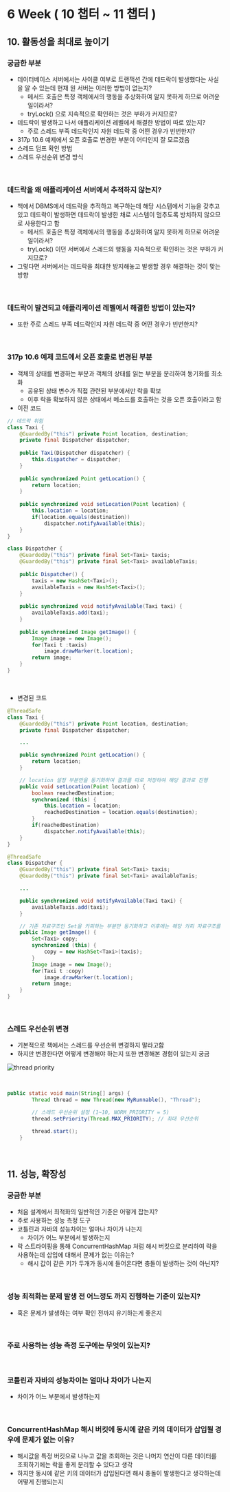 # 6 Week ( 10 챕터 ~ 11 챕터 )

## 10. 활동성을 최대로 높이기

### 궁금한 부분
- 데이터베이스 서버에서는 사이클 여부로 트랜잭션 간에 데드락이 발생했다는 사실을 알 수 있는데 현재 원 서버는 이러한 방법이 없는지?
    - 메서드 호출은 특정 객체에서의 행동을 추상화하여 알지 못하게 하므로 어려운 일이라서?
    - tryLock() 으로 지속적으로 확인하는 것은 부하가 커지므로?
- 데드락이 발생하고 나서 애플리케이션 레벨에서 해결한 방법이 따로 있는지?
    - 주로 스레드 부족 데드락인지 자원 데드락 중 어떤 경우가 빈번한지?
- 317p 10.6 예제에서 오픈 호출로 변경한 부분이 어디인지 잘 모르겠음
- 스레드 덤프 확인 방법
- 스레드 우선순위 변경 방식

<br>

### 데드락을 왜 애플리케이션 서버에서 추적하지 않는지?
- 책에서 DBMS에서 데드락을 추적하고 복구하는데 해당 시스템에서 기능을 갖추고 있고 데드락이 발생하면 데드락이 발생한 채로 시스템이 멈추도록 방치하지 않으므로 사용한다고 함
    - 메서드 호출은 특정 객체에서의 행동을 추상화하여 알지 못하게 하므로 어려운 일이라서?
    - tryLock() 이던 서버에서 스레드의 행동을 지속적으로 확인하는 것은 부하가 커지므로?
- 그렇다면 서버에서는 데드락을 최대한 방지해놓고 발생할 경우 해결하는 것이 맞는 방향

<br>

### 데드락이 발견되고 애플리케이션 레벨에서 해결한 방법이 있는지?
- 또한 주로 스레드 부족 데드락인지 자원 데드락 중 어떤 경우가 빈번한지?

<br>

### 317p 10.6 예제 코드에서 오픈 호출로 변경된 부분
- 객체의 상태를 변경하는 부분과 객체의 상태를 읽는 부분을 분리하여 동기화를 최소화
    - 공유된 상태 변수가 직접 관련된 부분에서만 락을 확보
    - 이후 락을 확보하지 않은 상태에서 메소드를 호출하는 것을 오픈 호출이라고 함
- 이전 코드

```java
// 데드락 위험
class Taxi {
    @GuardedBy("this") private Point location, destination; 
    private final Dispatcher dispatcher; 
    
    public Taxi(Dispatcher dispatcher) {
        this.dispatcher = dispatcher;
    }
    
    public synchronized Point getLocation() {
        return location;
    }
    
    public synchronized void setLocation(Point location) {
        this.location = location;
        if(location.equals(destination))
            dispatcher.notifyAvailable(this);
    }
}

class Dispatcher {
    @GuardedBy("this") private final Set<Taxi> taxis;
    @GuardedBy("this") private final Set<Taxi> availableTaxis;
    
    public Dispatcher() {
        taxis = new HashSet<Taxi>();
        availableTaxis = new HashSet<Taxi>();
    }
    
    public synchronized void notifyAvailable(Taxi taxi) {
        availableTaxis.add(taxi);
    }
    
    public synchronized Image getImage() {
        Image image = new Image();
        for(Taxi t :taxis)
            image.drawMarker(t.location);
        return image;
    }
}
```

<br>

- 변경된 코드

```java
@ThreadSafe
class Taxi {
    @GuardedBy("this") private Point location, destination;
    private final Dispatcher dispatcher;

    ...

    public synchronized Point getLocation() {
        return location;
    }

    // location 설정 부분만을 동기화하여 결과를 따로 저장하여 해당 결과로 진행
    public void setLocation(Point location) {
        boolean reachedDestination;
        synchronized (this) {
            this.location = location;
            reachedDestination = location.equals(destination);
        }
        if(reachedDestination)
            dispatcher.notifyAvailable(this);
    }
}

@ThreadSafe
class Dispatcher {
    @GuardedBy("this") private final Set<Taxi> taxis;
    @GuardedBy("this") private final Set<Taxi> availableTaxis;

    ...

    public synchronized void notifyAvailable(Taxi taxi) {
        availableTaxis.add(taxi);
    }

    // 기존 자료구조인 Set을 카피하는 부분만 동기화하고 이후에는 해당 카피 자료구조를 사용하여 자료구조 내의 데이터를 락을 확보하지 않고 진행하도록 변경
    public Image getImage() {
        Set<Taxi> copy;
        synchronized (this) {
            copy = new HashSet<Taxi>(taxis);
        }
        Image image = new Image();
        for(Taxi t :copy)
            image.drawMarker(t.location);
        return image;
    }
}
```

<br>

### 스레드 우선순위 변경
- 기본적으로 책에서는 스레드를 우선순위 변경하지 말라고함
- 하지만 변경한다면 어떻게 변경해야 하는지 또한 변경해본 경험이 있는지 궁금

![thread priority](./img/thread-priority.png)

<br>

```java
public static void main(String[] args) {
        Thread thread = new Thread(new MyRunnable(), "Thread");

        // 스레드 우선순위 설정 (1~10, NORM_PRIORITY = 5)
        thread.setPriority(Thread.MAX_PRIORITY); // 최대 우선순위 

        thread.start();
    }
```

<br>

## 11. 성능, 확장성

### 궁금한 부분
- 처음 설계에서 최적화의 일반적인 기준은 어떻게 잡는지?
- 주로 사용하는 성능 측정 도구
- 코틀린과 자바의 성능차이는 얼마나 차이가 나는지
    - 차이가 어느 부분에서 발생하는지
- 락 스트라이핑을 통해 ConcurrentHashMap 처럼 해시 버킷으로 분리하여 락을 사용하는데 삽입에 대해서 문제가 없는 이유는?
    - 해시 값이 같은 키가 두개가 동시에 들어온다면 충돌이 발생하는 것이 아닌지?

<br>

### 성능 최적화는 문제 발생 전 어느정도 까지 진행하는 기준이 있는지?
- 혹은 문제가 발생하는 여부 확인 전까지 유기하는게 좋은지

<br>

### 주로 사용하는 성능 측정 도구에는 무엇이 있는지?

<br>

### 코틀린과 자바의 성능차이는 얼마나 차이가 나는지
 - 차이가 어느 부분에서 발생하는지

<br>

### ConcurrentHashMap 해시 버킷에 동시에 같은 키의 데이터가 삽입될 경우에 문제가 없는 이유?
- 해시값을 특정 버킷으로 나누고 값을 조회하는 것은 나머지 연산이 다른 데이터를 조회하기에는 락을 좋게 분리할 수 있다고 생각
- 하지만 동시에 같은 키의 데이터가 삽입된다면 해시 충돌이 발생한다고 생각하는데 어떻게 진행되는지